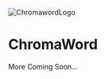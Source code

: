 ![ChromawordLogo]([http://url/to/img.png](https://www.dropbox.com/s/md8sqrleq93knly/ChromawordLogo.png?dl=1))
# ChromaWord
More Coming Soon...
